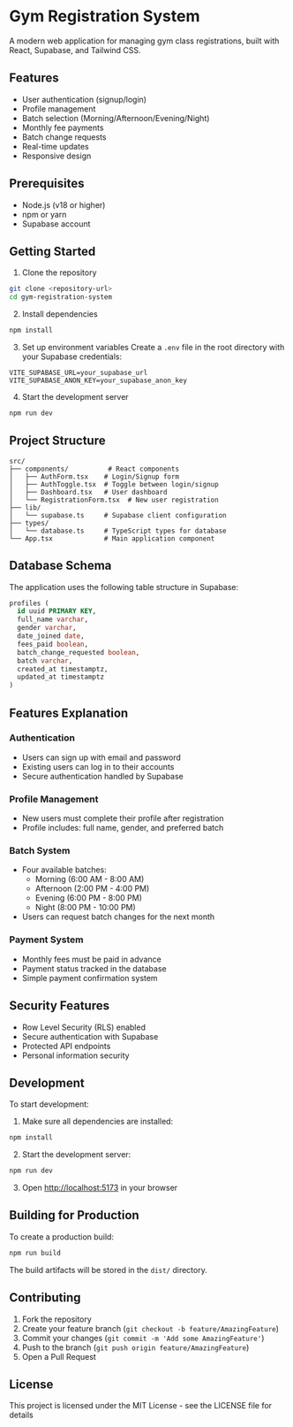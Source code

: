 # Gym Registration System

A modern web application for managing gym class registrations, built with React, Supabase, and Tailwind CSS.

## Features

- User authentication (signup/login)
- Profile management
- Batch selection (Morning/Afternoon/Evening/Night)
- Monthly fee payments
- Batch change requests
- Real-time updates
- Responsive design

## Prerequisites

- Node.js (v18 or higher)
- npm or yarn
- Supabase account

## Getting Started

1. Clone the repository
```bash
git clone <repository-url>
cd gym-registration-system
```

2. Install dependencies
```bash
npm install
```

3. Set up environment variables
Create a `.env` file in the root directory with your Supabase credentials:
```env
VITE_SUPABASE_URL=your_supabase_url
VITE_SUPABASE_ANON_KEY=your_supabase_anon_key
```

4. Start the development server
```bash
npm run dev
```

## Project Structure

```
src/
├── components/          # React components
│   ├── AuthForm.tsx    # Login/Signup form
│   ├── AuthToggle.tsx  # Toggle between login/signup
│   ├── Dashboard.tsx   # User dashboard
│   └── RegistrationForm.tsx  # New user registration
├── lib/
│   └── supabase.ts     # Supabase client configuration
├── types/
│   └── database.ts     # TypeScript types for database
└── App.tsx             # Main application component
```

## Database Schema

The application uses the following table structure in Supabase:

```sql
profiles (
  id uuid PRIMARY KEY,
  full_name varchar,
  gender varchar,
  date_joined date,
  fees_paid boolean,
  batch_change_requested boolean,
  batch varchar,
  created_at timestamptz,
  updated_at timestamptz
)
```

## Features Explanation

### Authentication
- Users can sign up with email and password
- Existing users can log in to their accounts
- Secure authentication handled by Supabase

### Profile Management
- New users must complete their profile after registration
- Profile includes: full name, gender, and preferred batch

### Batch System
- Four available batches:
  - Morning (6:00 AM - 8:00 AM)
  - Afternoon (2:00 PM - 4:00 PM)
  - Evening (6:00 PM - 8:00 PM)
  - Night (8:00 PM - 10:00 PM)
- Users can request batch changes for the next month

### Payment System
- Monthly fees must be paid in advance
- Payment status tracked in the database
- Simple payment confirmation system

## Security Features

- Row Level Security (RLS) enabled
- Secure authentication with Supabase
- Protected API endpoints
- Personal information security

## Development

To start development:

1. Make sure all dependencies are installed:
```bash
npm install
```

2. Start the development server:
```bash
npm run dev
```

3. Open [http://localhost:5173](http://localhost:5173) in your browser

## Building for Production

To create a production build:

```bash
npm run build
```

The build artifacts will be stored in the `dist/` directory.

## Contributing

1. Fork the repository
2. Create your feature branch (`git checkout -b feature/AmazingFeature`)
3. Commit your changes (`git commit -m 'Add some AmazingFeature'`)
4. Push to the branch (`git push origin feature/AmazingFeature`)
5. Open a Pull Request

## License

This project is licensed under the MIT License - see the LICENSE file for details